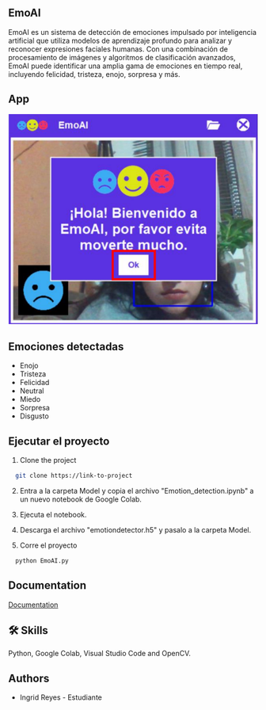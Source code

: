 ## EmoAI

EmoAI es un sistema de detección de emociones impulsado por inteligencia artificial que utiliza modelos de aprendizaje profundo para analizar y reconocer expresiones faciales humanas. Con una combinación de procesamiento de imágenes y algoritmos de clasificación avanzados, EmoAI puede identificar una amplia gama de emociones en tiempo real, incluyendo felicidad, tristeza, enojo, sorpresa y más.
   

## App

![App Screenshot](/Pictures/Interface.png)


## Emociones detectadas

- Enojo
- Tristeza
- Felicidad
- Neutral
- Miedo
- Sorpresa
- Disgusto

## Ejecutar el proyecto

1. Clone the project

```bash
  git clone https://link-to-project
```
2. Entra a la carpeta Model y copia el archivo "Emotion_detection.ipynb" a un nuevo notebook de Google Colab.

3. Ejecuta el notebook.

4. Descarga el archivo "emotiondetector.h5" y pasalo a la carpeta Model.

5. Corre el proyecto

```bash
  python EmoAI.py
```
## Documentation
[Documentation](https://drive.google.com/drive/folders/1meBiFgtDr3j7tZCOtjWa53PRCrr6Iq8M?usp=drive_link)


## 🛠 Skills
Python, Google Colab, Visual Studio Code and OpenCV.

## Authors

- Ingrid Reyes - Estudiante

